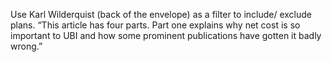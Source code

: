 Use Karl Wilderquist (back of the envelope) as a filter to include/ exclude plans. “This article has four parts. Part one explains why net cost is so important to UBI and how some prominent publications have gotten it badly wrong.”
